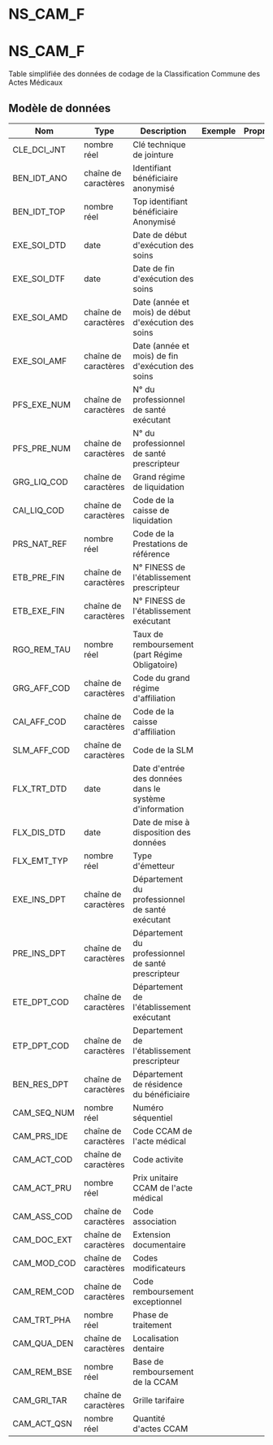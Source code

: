 # NS_CAM_F

<!-- ATTENTION : Ne pas supprimer ou modifier la ligne ci-dessous -->
# NS_CAM_F

Table simplifiée des données de codage de la Classification Commune des Actes Médicaux


## Modèle de données

|Nom|Type|Description|Exemple|Propriétés|
|-|-|-|-|-|
|CLE_DCI_JNT|nombre réel|Clé technique de jointure|||
|BEN_IDT_ANO|chaîne de caractères|Identifiant bénéficiaire anonymisé|||
|BEN_IDT_TOP|nombre réel|Top identifiant bénéficiaire Anonymisé|||
|EXE_SOI_DTD|date|Date de début d'exécution des soins|||
|EXE_SOI_DTF|date|Date de fin d'exécution des soins|||
|EXE_SOI_AMD|chaîne de caractères|Date (année et mois) de début d'exécution des soins|||
|EXE_SOI_AMF|chaîne de caractères|Date (année et mois) de fin d'exécution des soins|||
|PFS_EXE_NUM|chaîne de caractères|N° du professionnel de santé exécutant|||
|PFS_PRE_NUM|chaîne de caractères|N° du professionnel de santé prescripteur|||
|GRG_LIQ_COD|chaîne de caractères|Grand régime de liquidation|||
|CAI_LIQ_COD|chaîne de caractères|Code de la caisse de liquidation|||
|PRS_NAT_REF|nombre réel|Code de la Prestations de référence|||
|ETB_PRE_FIN|chaîne de caractères|N° FINESS de l'établissement prescripteur|||
|ETB_EXE_FIN|chaîne de caractères|N° FINESS de l'établissement exécutant|||
|RGO_REM_TAU|nombre réel|Taux de remboursement (part Régime Obligatoire)|||
|GRG_AFF_COD|chaîne de caractères|Code du grand régime d'affiliation|||
|CAI_AFF_COD|chaîne de caractères|Code de la caisse d'affiliation|||
|SLM_AFF_COD|chaîne de caractères|Code de la SLM|||
|FLX_TRT_DTD|date|Date d'entrée des données dans le système d'information|||
|FLX_DIS_DTD|date|Date de mise à disposition des données|||
|FLX_EMT_TYP|nombre réel|Type d'émetteur|||
|EXE_INS_DPT|chaîne de caractères|Département du professionnel de santé exécutant|||
|PRE_INS_DPT|chaîne de caractères|Département du professionnel de santé prescripteur|||
|ETE_DPT_COD|chaîne de caractères|Département de l'établissement exécutant|||
|ETP_DPT_COD|chaîne de caractères|Departement de l'établissement prescripteur|||
|BEN_RES_DPT|chaîne de caractères|Département de résidence du bénéficiaire|||
|CAM_SEQ_NUM|nombre réel|Numéro séquentiel|||
|CAM_PRS_IDE|chaîne de caractères|Code CCAM de l'acte médical|||
|CAM_ACT_COD|chaîne de caractères|Code activite|||
|CAM_ACT_PRU|nombre réel|Prix unitaire CCAM de l'acte médical|||
|CAM_ASS_COD|chaîne de caractères|Code association|||
|CAM_DOC_EXT|chaîne de caractères|Extension documentaire|||
|CAM_MOD_COD|chaîne de caractères|Codes modificateurs|||
|CAM_REM_COD|chaîne de caractères|Code remboursement exceptionnel|||
|CAM_TRT_PHA|nombre réel|Phase de traitement|||
|CAM_QUA_DEN|chaîne de caractères|Localisation dentaire|||
|CAM_REM_BSE|nombre réel|Base de remboursement de la CCAM|||
|CAM_GRI_TAR|chaîne de caractères|Grille tarifaire|||
|CAM_ACT_QSN|nombre réel|Quantité d'actes CCAM|||

<!-- ATTENTION : Ne pas supprimer ou modifier la ligne ci-dessus -->
